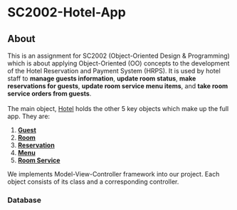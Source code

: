 # SC2002-Hotel-App
## About 
This is an assignment for SC2002 (Object-Oriented Design & Programming) which is about applying Object-Oriented (OO) concepts to the development of the Hotel Reservation and Payment System (HRPS). It is used by hotel staff to **manage guests information**, **update room status**, **make reservations for guests**, **update room service menu items**, and **take room service orders from guests**.
\
\
The main object, [Hotel](src/hotelReservation/Hotel.java) holds the other 5 key objects which make up the full app. They are: 
1. **[Guest](src/hotelReservation/Guests.java)**
2. **[Room](src/hotelResevation/Rooms.java)**
3. **[Reservation](src/hotelReservation/Reservation.java)**
4. **[Menu](src/hotelReservation/Menu.java)** 
5. **[Room Service](src/hotelReservation/RoomServiceOrder.java)** 

We implements Model-View-Controller framework into our project. Each object consists of its class and a corresponding controller.


### Database 
